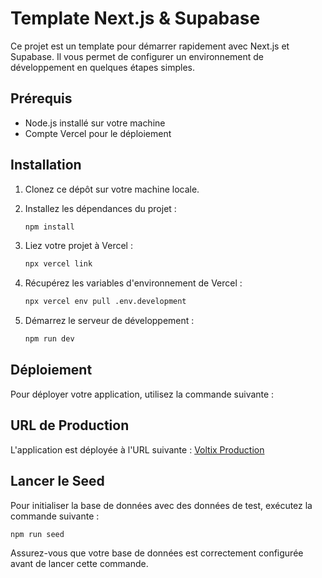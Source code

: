 # Template Next.js & Supabase

Ce projet est un template pour démarrer rapidement avec Next.js et Supabase. Il vous permet de configurer un environnement de développement en quelques étapes simples.

## Prérequis

- Node.js installé sur votre machine
- Compte Vercel pour le déploiement

## Installation

1. Clonez ce dépôt sur votre machine locale.

2. Installez les dépendances du projet :

   ```bash
   npm install
   ```

3. Liez votre projet à Vercel :

   ```bash
   npx vercel link
   ```

4. Récupérez les variables d'environnement de Vercel :

   ```bash
   npx vercel env pull .env.development
   ```

5. Démarrez le serveur de développement :

   ```bash
   npm run dev
   ```

## Déploiement

Pour déployer votre application, utilisez la commande suivante :

## URL de Production

L'application est déployée à l'URL suivante : [Voltix Production](https://voltix-phi.vercel.app/)

## Lancer le Seed

Pour initialiser la base de données avec des données de test, exécutez la commande suivante :

```bash
npm run seed
```

Assurez-vous que votre base de données est correctement configurée avant de lancer cette commande.
